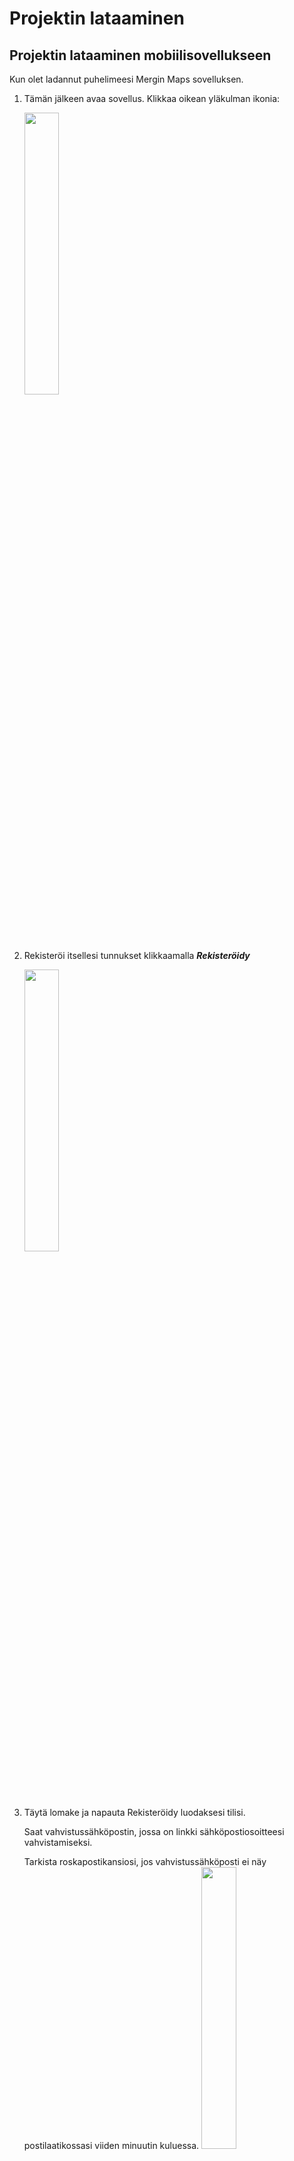 # Projektin lataaminen

## Projektin lataaminen mobiilisovellukseen

Kun olet ladannut puhelimeesi Mergin Maps sovelluksen.

1.  Tämän jälkeen avaa sovellus. Klikkaa oikean yläkulman ikonia:

    <img src="img/aloitusnakyma.jpg" width="34%"/>

2.  Rekisteröi itsellesi tunnukset klikkaamalla ***Rekisteröidy***

    <img src="img/register_mergin_maps.png" width="34%"/>

3.  Täytä lomake ja napauta Rekisteröidy luodaksesi tilisi.

    Saat vahvistussähköpostin, jossa on linkki sähköpostiosoitteesi vahvistamiseksi.

    Tarkista roskapostikansiosi, jos vahvistussähköposti ei näy postilaatikossasi viiden minuutin kuluessa. <img src="img/rekisteröityminen_mergin_maps.jpg" width="34%"/>

4.  Kirjaudu tämän jälkeen tunnuksillasi sisään:

<img src="img/kirjautuminen.jpg" width="34%"/>

Klikkaa tämän jälkeen alareunan ***Projektit***- kohtaa ja lataa eip-peltomappi- projekti

<iframe src="https://drive.google.com/file/d/15Y8Q-OHDhgEhV4rY7L_RVG6gBxOKRb9g/preview" width="50%" height="900" allowfullscreen="allowfullscreen">

</iframe>

## Projektin lataaminen tietokoneelle QGIS-työpöytäsovellukseen

### QGIS:n lataaminen ja asentaminen

Mene QGIS:n viralliselle sivulle: <https://qgis.org/>

Valitse ***Download Now*** ja lataa versio:

![](img/projektin_lataaminen_qgisiin/img1.png){width="261"}

käyttöjärjestelmällesi (Windows, Mac, Linux).

Asenna QGIS seuraamalla asennusohjeita.

### MerginMaps-lisäosan asentaminen QGIS:iin

1.  Avaa QGIS

2.  Valitse ylävalikosta ***Lisäosat → Hallinnoi ja asenna lisäosia*****.**

3.  Kirjoita hakukenttään ***Mergin*****.**

4.  Valitse ***Mergin Maps*** ja klikkaa ***Asenna lisäosa*****.**

![](img/projektin_lataaminen_qgisiin/img2.png)

Kun asennus on valmis, lisäosa löytyy QGIS:n selain ikkunasta, jonka otsikko on *Mergin Maps*.

**Kirjautuminen MerginMaps-lisäosaan**

Avaa lisäosa valikosta: ***Lisäosat → Mergin Maps → Configure MerginMaps plugin*** -ikonista.

![](img/projektin_lataaminen_qgisiin/img3.png)

Tämän jälkeen ohjelma pyytää asettamaan uuden päätodennussalasanan. Anna siihen haluamasi salasana

![](img/projektin_lataaminen_qgisiin/img4.png)

Kirjaudu sisään Mergin-tililläsi.

![](img/projektin_lataaminen_qgisiin/img5.png)

Kun kirjaudut, lisäosa yhdistyy Mergin-tiliisi, ja voit nähdä projektisi listattuna.

**Projektin lataaminen QGIS:iin MerginMaps-lisäosalla**

1.  Avaa ***Mergin Maps*** -paneeli QGIS:ssä vasemman laidan selainosiosta.

2.  Paneelissa näet kaikki projektisi.

3.  Valitse projekti, jonka haluat ladata.

4.  Klikkaa ***Download*** ***projec**t* (Lataa projekti).

5.  Valitse kansio, johon projekti tallennetaan. Laita mieleen tämä sijainti. Tähän samaan sijaintiin tallennetaan myöhemmin [georeferoidut kuvat](https://gispocoding.github.io/eip-peltomappi/salaojakarttojen_georeferointi.html).

6.  QGIS avaa projektin ja siihen liittyvät aineistot automaattisesti.

![](img/projektin_lataaminen_qgisiin/mergin_maps_projektin_lataus.gif)
